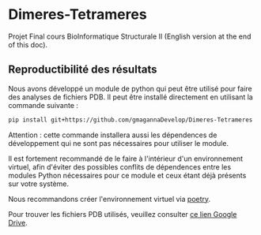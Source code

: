 # Dimeres-Tetrameres

Projet Final cours BioInformatique Structurale II
(English version at the end of this doc).

## Reproductibilité des résultats

Nous avons développé un module de python qui peut être utilisé pour faire 
des analyses de fichiers PDB. Il peut être installé directement en utilisant
la commande suivante :

```bash
pip install git+https://github.com/gmagannaDevelop/Dimeres-Tetrameres 
```

Attention : cette commande installera aussi les dépendences de développement qui ne sont pas nécessaires pour utiliser le module.

Il est fortement recommandé de le faire à l'intérieur d'un environnement virtuel, afin d'éviter des possibles conflits de dépendences 
entre les modules Python nécessaires pour ce module et ceux étant déjà présents sur votre système.

Nous recommandons créer l'environnement virtuel via [poetry](https://python-poetry.org/).
 
Pour trouver les fichiers PDB utilisés, veuillez consulter [ce lien Google Drive](https://drive.google.com/file/d/1osIqqjmkCXrudoTJ8KzjpXKg8GLJUccN/view?usp=sharing).


